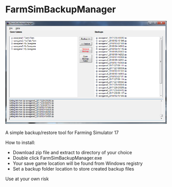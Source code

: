 # FarmSimBackupManager

![screenshot](https://github.com/wriley/FarmSimBackupManager/blob/master/screenshot.png)

A simple backup/restore tool for Farming Simulator 17

How to install:
* Download zip file and extract to directory of your choice
* Double click FarmSimBackupManager.exe
* Your save game location will be found from Windows registry
* Set a backup folder location to store created backup files

Use at your own risk
